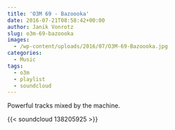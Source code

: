 ```yaml
---
title: 'O3M 69 - Bazoooka'
date: 2016-07-21T08:58:42+00:00
author: Janik Vonrotz
slug: o3m-69-bazoooka
images:
  - /wp-content/uploads/2016/07/O3M-69-Bazoooka.jpg
categories:
  - Music
tags:
  - o3m
  - playlist
  - soundcloud
---
```

Powerful tracks mixed by the machine.

{{< soundcloud 138205925 >}}